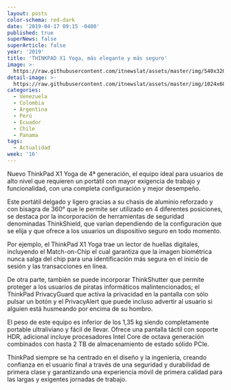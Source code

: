 ```yaml
---
layout: posts
color-schema: red-dark
date: '2019-04-17 09:15 -0400'
published: true
superNews: false
superArticle: false
year: '2019'
title: 'THINKPAD X1 Yoga, más elegante y más seguro'
image: >-
  https://raw.githubusercontent.com/itnewslat/assets/master/img/540x320/Lenovo-Yoga-X1-p.jpg
detail-image: >-
  https://raw.githubusercontent.com/itnewslat/assets/master/img/1024x680/Lenovo-Yoga-X1-g.jpg
categories:
  - Venezuela
  - Colombia
  - Argentina
  - Perú
  - Ecuador
  - Chile
  - Panama
tags:
  - Actualidad
week: '16'
---
```

Nuevo ThinkPad X1 Yoga de 4ª generación, el equipo ideal para usuarios de alto nivel que requieren un portátil con mayor exigencia de trabajo y funcionalidad, con una completa configuración y mejor desempeño.

Este portátil delgado y ligero gracias a su chasis de aluminio reforzado y con bisagra de 360° que le permite ser utilizado en 4 diferentes posiciones, se destaca por la incorporación de herramientas de seguridad denominadas ThinkShield, que varían dependiendo de la configuración que se elija y que ofrece a los usuarios un dispositivo seguro en todo momento. 

Por ejemplo, el ThinkPad X1 Yoga trae un lector de huellas digitales, incluyendo el Match-on-Chip el cual garantiza que la imagen biométrica nunca salga del chip para una identificación más segura en el inicio de sesión y las transacciones en línea. 

De otra parte, también se puede incorporar ThinkShutter que permite proteger a los usuarios de piratas informáticos malintencionados; el ThinkPad PrivacyGuard que activa la privacidad en la pantalla con sólo pulsar un botón y el PrivacyAlert que puede incluso advertir al usuario si alguien está husmeando por encima de su hombro. 

El peso de este equipo es inferior de los 1,35 kg siendo completamente portable ultraliviano y fácil de llevar. Ofrece una pantalla táctil con soporte HDR, adicional incluye procesadores Intel Core de octava generación combinados con hasta 2 TB de almacenamiento de estado sólido PCIe.

ThinkPad siempre se ha centrado en el diseño y la ingeniería, creando confianza en el usuario final a través de una seguridad y durabilidad de primera clase y garantizando una experiencia móvil de primera calidad para las largas y exigentes jornadas de trabajo.